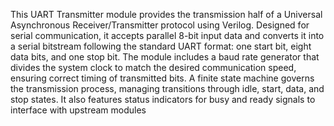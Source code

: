 This UART Transmitter module provides the transmission half of a Universal Asynchronous Receiver/Transmitter protocol using Verilog. Designed for serial communication, it accepts parallel 8-bit input data and converts it into a serial bitstream following the standard UART format: one start bit, eight data bits, and one stop bit. The module includes a baud rate generator that divides the system clock to match the desired communication speed, ensuring correct timing of transmitted bits. A finite state machine governs the transmission process, managing transitions through idle, start, data, and stop states. It also features status indicators for busy and ready signals to interface with upstream modules
